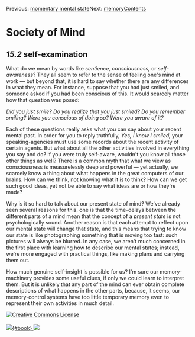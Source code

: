<div class="chapnav">

<span class="prev">Previous: [momentary mental
state](./som-15.1.html)</span><span class="next">Next:
[memory](./som-15.3.html)</span><span
class="contents">[Contents](index.html)</span>
<div class="titlebar">

Society of Mind
===============

</div>

</div>

*15.2* self-examination
-----------------------

What do we mean by words like *sentience,* *consciousness,* or
*self-awareness*? They all seem to refer to the sense of feeling one's
mind at work — but beyond that, it is hard to say whether there are any
differences in what they mean. For instance, suppose that you had just
smiled, and someone asked if you had been conscious of this. It would
scarcely matter how that question was posed:

*Did you just smile?* *Do you realize that you just smiled?* *Do you
remember smiling?* *Were you conscious of doing so?* *Were you aware of
it?*

Each of these questions really asks what you can say about your recent
mental past. In order for you to reply truthfully, *Yes, I know I
smiled,* your speaking-agencies must use some records about the recent
activity of certain agents. But what about all the other activities
involved in everything you say and do? If you were truly self-aware,
wouldn't you know all those other things as well? There is a common myth
that what we view as consciousness is measurelessly deep and powerful —
yet actually, we scarcely know a thing about what happens in the great
computers of our brains. How can we think, not knowing what it is to
think? How can we get such good ideas, yet not be able to say what ideas
are or how they're made?

Why is it so hard to talk about our present state of mind? We've already
seen several reasons for this. one is that the time-delays between the
different parts of a mind mean that the concept of a *present state* is
not psychologically sound. Another reason is that each attempt to
reflect upon our mental state will change that state, and this means
that trying to know our state is like photographing something that is
moving too fast: such pictures will always be blurred. In any case, we
aren't much concerned in the first place with learning how to describe
our mental states; instead, we're more engaged with practical things,
like making plans and carrying them out.

How much genuine self-insight is possible for us? I'm sure our
memory-machinery provides some useful clues, if only we could learn to
interpret them. But it is unlikely that any part of the mind can ever
obtain complete descriptions of what happens in the other parts,
because, it seems, our memory-control systems have too little temporary
memory even to represent their own activities in much detail.

<div class="footer">

[![Creative Commons
License](http://i.creativecommons.org/l/by-nc-sa/3.0/80x15.png)](http://creativecommons.org/licenses/by-nc-sa/3.0/deed.en_US)\
\
[![](./images/som_book.jpeg){#book}
![](./images/a_logo_17.gif)](http://www.amazon.com/gp/product/0671657135?ie=UTF8&camp=1789&creativeASIN=0671657135&linkCode=xm2&tag=marvinminsky)

</div>
